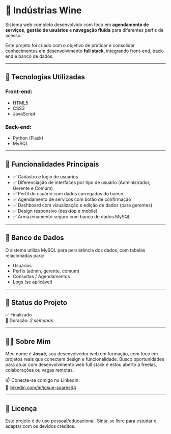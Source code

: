 # 🍷 Indústrias Wine

Sistema web completo desenvolvido com foco em **agendamento de serviços**, **gestão de usuários** e **navegação fluida** para diferentes perfis de acesso.

Este projeto foi criado com o objetivo de praticar e consolidar conhecimentos em desenvolvimento **full stack**, integrando front-end, back-end e banco de dados.

---

## 🚀 Tecnologias Utilizadas

### Front-end:
- HTML5
- CSS3
- JavaScript

### Back-end:
- Python (Flask)
- MySQL

---

## 🎯 Funcionalidades Principais

- ✅ Cadastro e login de usuários
- ✅ Diferenciação de interfaces por tipo de usuário (Administrador, Gerente e Comum)
- ✅ Perfil do usuário com dados carregados do banco
- ✅ Agendamento de serviços com botão de confirmação
- ✅ Dashboard com visualização e edição de dados (para gerentes)
- ✅ Design responsivo (desktop e mobile)
- ✅ Armazenamento seguro com banco de dados MySQL

---

## 🔐 Banco de Dados

O sistema utiliza MySQL para persistência dos dados, com tabelas relacionadas para:

- Usuários
- Perfis (admin, gerente, comum)
- Consultas / Agendamentos
- Logs (se aplicável)

---

## 📌 Status do Projeto

✅ Finalizado  
📅 Duração: *2 semanas*

---

## 🙋‍♂️ Sobre Mim

Meu nome é **Josué**, sou desenvolvedor web em formação, com foco em projetos reais que conectem design e funcionalidade. Busco oportunidades para atuar com desenvolvimento web full stack e estou aberto a freelas, colaborações ou vagas remotas.

📫 Conecte-se comigo no LinkedIn:  
🔗 [linkedin.com/in/josue-soares64](https://www.linkedin.com/in/josue-soares64/)

---

## 📎 Licença

Este projeto é de uso pessoal/educacional. Sinta-se livre para estudar e adaptar com os devidos créditos.

